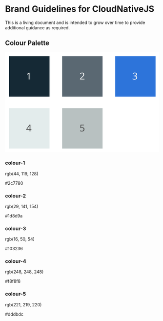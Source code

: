 # Brand Guidelines for CloudNativeJS
This is a living document and is intended to grow over time to provide additional guidance as required.

## Colour Palette
![Colour Palette](https://github.com/CloudNativeJS/cloudnativejs.io/blob/master/assets/cnjs-colour-palette.svg "Colour Palette")

### colour-1

rgb(44, 119, 128)

&#35;2c7780

### colour-2

rgb(29, 141, 154)

&#35;1d8d9a

### colour-3

rgb(16, 50, 54)

&#35;103236

### colour-4

rgb(248, 248, 248)

&#35;f8f8f8

### colour-5

rgb(221, 219, 220)

&#35;dddbdc
